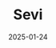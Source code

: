 ---  
layout: startup_page  
title: "Sevi"  
id: "sevi.io"  
permalink: "/sevisevi.io01242025/"  
website: "https://www.sevi.io/"  
funding_round: ""  
funding_amount: ""  
investors: "Renew Capital"  
about: "Sevi is a Kenyan fintech startup offering a \"stock now, pay later\" platform to revolutionize stock financing for wholesalers and retailers. It addresses insufficient working capital by providing credit access while ensuring suppliers are paid upfront, using a user-friendly smartphone app. The platform utilizes AI and machine learning for credit evaluation, creating a seamless solution for credit transactions."  
markets: "Fintech, Financial Services"  
hq: "Utrecht, Utrecht, The Netherlands"  
founded_year: "2018"  
linkedin: "https://www.linkedin.com/company/sevi-finance/"  
twitter: ""  
instagram: ""  
facebook: "https://www.facebook.com/Sevifinance/"  
crunchbase: "https://www.crunchbase.com/organization/sevi"  
pitchbook: "https://pitchbook.com/profiles/company/531022-15"  

date_display: "24-Jan-2025"  
date: "2025-01-24"

# SEO Optimization  
meta_title: "Sevi"  
meta_description: "Sevi, Sevi is a Kenyan fintech startup offering a \"stock now, pay later\" platform to revolutionize stock financing for wholesalers and retailers. It addre..."  
meta_keywords: "Sevi, Fintech, Financial Services,  funding"  
canonical_url: "https://startup.projectstartups.com/sevisevi.io01242025/"  
---